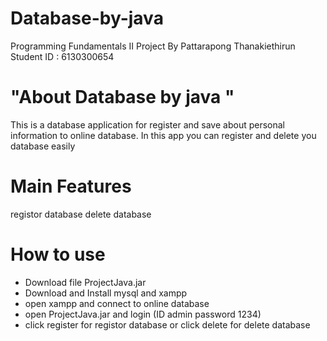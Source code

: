 # Database-by-java
Programming Fundamentals II Project By Pattarapong Thanakiethirun Student ID : 6130300654

# "About Database by java "
This is a database application for register and save about personal information to online database.
In this app you can register and delete you database easily 

# Main Features
registor database 
delete database

# How to use
- Download file ProjectJava.jar
- Download and Install mysql and xampp
- open xampp and connect to online database 
- open  ProjectJava.jar and login (ID admin password 1234)
- click register for registor database or click delete for delete database
